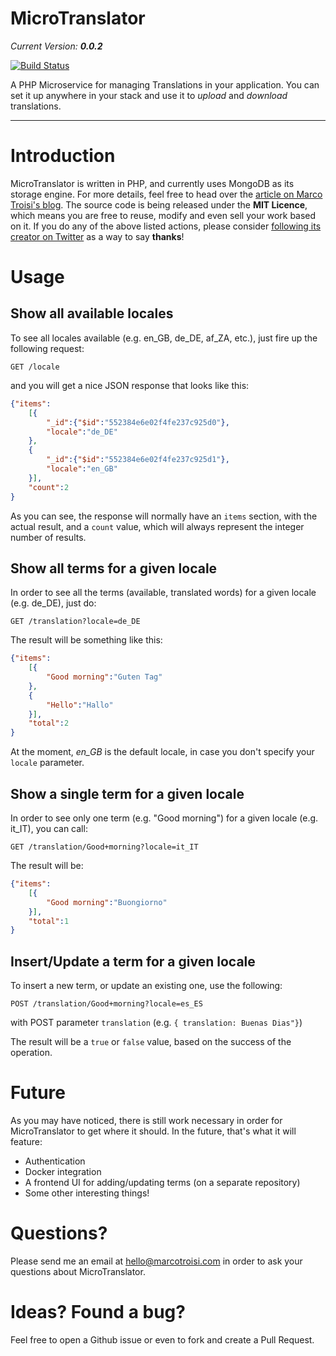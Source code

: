 # MicroTranslator

_Current Version: **0.0.2**_

[![Build Status](https://travis-ci.org/marcotroisi/microtranslator.svg?branch=master)](https://travis-ci.org/marcotroisi/microtranslator)

A PHP Microservice for managing Translations in your application. You can set it up anywhere in your stack 
and use it to *upload* and *download* translations.

***

# Introduction

MicroTranslator is written in PHP, and currently uses MongoDB as its storage engine. For more details, feel free to head over
the [article on Marco Troisi's blog](http://www.marcotroisi.com/an-example-of-a-microservice/). The source code is being released 
under the **MIT Licence**, which means you are free to reuse, modify and even sell your work based on it. If you do any of the above 
listed actions, please consider [following its creator on Twitter](http://www.twitter.com/marcotroisi) as a way to say **thanks**!

# Usage

## Show all available locales

To see all locales available (e.g. en_GB, de_DE, af_ZA, etc.), just fire up the following request:

    GET /locale
    
and you will get a nice JSON response that looks like this:

```json
{"items":
    [{
        "_id":{"$id":"552384e6e02f4fe237c925d0"},
        "locale":"de_DE"
    }, 
    {
        "_id":{"$id":"552384e6e02f4fe237c925d1"},
        "locale":"en_GB"
    }],
    "count":2
}
```

As you can see, the response will normally have an `items` section, with the actual result, and a `count` value, which will always
represent the integer number of results.

## Show all terms for a given locale

In order to see all the terms (available, translated words) for a given locale (e.g. de_DE), just do:

    GET /translation?locale=de_DE
    
The result will be something like this:

```json
{"items":
    [{
        "Good morning":"Guten Tag"
    },
    {
        "Hello":"Hallo"
    }],
    "total":2
}
```

At the moment, *en_GB* is the default locale, in case you don't specify your `locale` parameter.

## Show a single term for a given locale

In order to see only one term (e.g. "Good morning") for a given locale (e.g. it_IT), you can call:

    GET /translation/Good+morning?locale=it_IT
    
The result will be:

```json
{"items":
    [{
        "Good morning":"Buongiorno"
    }],
    "total":1
}
```

## Insert/Update a term for a given locale

To insert a new term, or update an existing one, use the following:

    POST /translation/Good+morning?locale=es_ES
    
with POST parameter `translation` (e.g. `{ translation: Buenas Dias"}`) 
    
The result will be a `true` or `false` value, based on the success of the operation.

# Future

As you may have noticed, there is still work necessary in order for MicroTranslator to get where it should. In the future, that's 
what it will feature:

- Authentication
- Docker integration
- A frontend UI for adding/updating terms (on a separate repository)
- Some other interesting things!

# Questions?

Please send me an email at hello@marcotroisi.com in order to ask your questions about MicroTranslator.

# Ideas? Found a bug?

Feel free to open a Github issue or even to fork and create a Pull Request.
